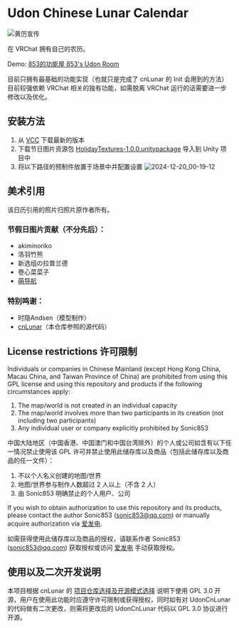 # Udon Chinese Lunar Calendar

![黄历宣传](https://github.com/user-attachments/assets/c71bdbd2-3a33-4bbe-bfac-98141450696c)

在 VRChat 拥有自己的农历。

Demo: [853的功能屋 853's Udon Room](https://vrchat.com/home/world/wrld_fa01cb8c-766c-4f36-8360-57409866d011)

目前只拥有最基础的功能实现（也就只是完成了 cnLunar 的 Init 会用到的方法）目前较强依赖 VRChat 相关的独有功能，如需脱离 VRChat 运行的话需要进一步修改以及优化。

## 安装方法

1. 从 [VCC](https://page.853lab.com/vpm-repos/) 下载最新的版本
2. 下载节日图片资源包 [HolidayTextures-1.0.0.unitypackage](https://github.com/Sonic853/UdonCnLunar/releases/download/1.0.1/HolidayTextures-1.0.0.unitypackage) 导入到 Unity 项目中
3. 将以下路径的预制件放置于场景中并配置设置
   ![2024-12-20_00-19-12](https://github.com/user-attachments/assets/8a1a3549-db5b-4885-ab4b-dce6d2a4cf36)

## 美术引用
该日历引用的照片归照片原作者所有。

### 节假日图片贡献（不分先后）：

- akiminoriko
- 洛羽竹熊
- 新选组の拉普兰德
- 卷心菜菜子
- [萌导航](https://www.moe48.com/)

### 特别鸣谢：

- 时隐Andsen（模型制作）
- [cnLunar](https://github.com/OPN48/cnlunar)（本仓库参照的源代码）

## License restrictions 许可限制
Individuals or companies in Chinese Mainland (except Hong Kong China, Macau China, and Taiwan Province of China) are prohibited from using this GPL license and using this repository and products if the following circumstances apply:

1. The map/world is not created in an individual capacity
2. The map/world involves more than two participants in its creation (not including two participants)
3. Any individual user or company explicitly prohibited by Sonic853

中国大陆地区（中国香港、中国澳门和中国台湾除外）的个人或公司如含有以下任一情况禁止使用该 GPL 许可并禁止使用此储存库以及商品（包括此储存库以及商品的任一文件）：

1. 不以个人名义创建的地图/世界
2. 地图/世界参与制作人数超过 2 人以上（不含 2 人）
3. 由 Sonic853 明确禁止的个人用户、公司

If you wish to obtain authorization to use this repository and its products, please contact the author Sonic853 (sonic853@qq.com) or manually acquire authorization via [爱发电](https://afdian.com/a/Sonic853).

如需获得使用此储存库以及商品的授权，请联系作者 Sonic853 (sonic853@qq.com) 获取授权或访问 [爱发电](https://afdian.com/a/Sonic853) 手动获取授权。

## 使用以及二次开发说明
本项目根据 cnLunar 的 [项目仓库选择及开源模式选择](https://github.com/OPN48/cnlunar?tab=readme-ov-file#%E5%9B%9B%E9%A1%B9%E7%9B%AE%E4%BB%93%E5%BA%93%E9%80%89%E6%8B%A9%E5%8F%8A%E5%BC%80%E6%BA%90%E6%A8%A1%E5%BC%8F%E9%80%89%E6%8B%A9) 说明下使用 GPL 3.0 开源，用户在使用此功能时应遵守许可限制或获得授权，同时如有对 UdonCnLunar 的代码做有二次更改，则需将更改后的 UdonCnLunar 代码以 GPL 3.0 协议进行开源。
